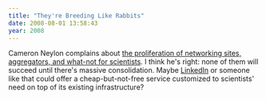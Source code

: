 ```yaml
---
title: "They're Breeding Like Rabbits"
date: 2008-08-01 13:58:43
year: 2008
---
```

Cameron Neylon complains about <a href="http://blog.openwetware.org/scienceintheopen/2008/08/01/facebooks-for-scientists-theyre-breeding-like-rabbits/">the proliferation of networking sites, aggregators, and what-not for scientists</a>. I think he's right: none of them will succeed until there's massive consolidation.  Maybe <a href="http://www.linkedin.com">LinkedIn</a> or someone like that could offer a cheap-but-not-free service customized to scientists' need on top of its existing infrastructure?
